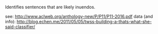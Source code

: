 Identifies sentences that are likely inuendos.

see:
http://www.aclweb.org/anthology-new/P/P11/P11-2016.pdf
data (and info):
http://blog.echen.me/2011/05/05/twss-building-a-thats-what-she-said-classifier/
